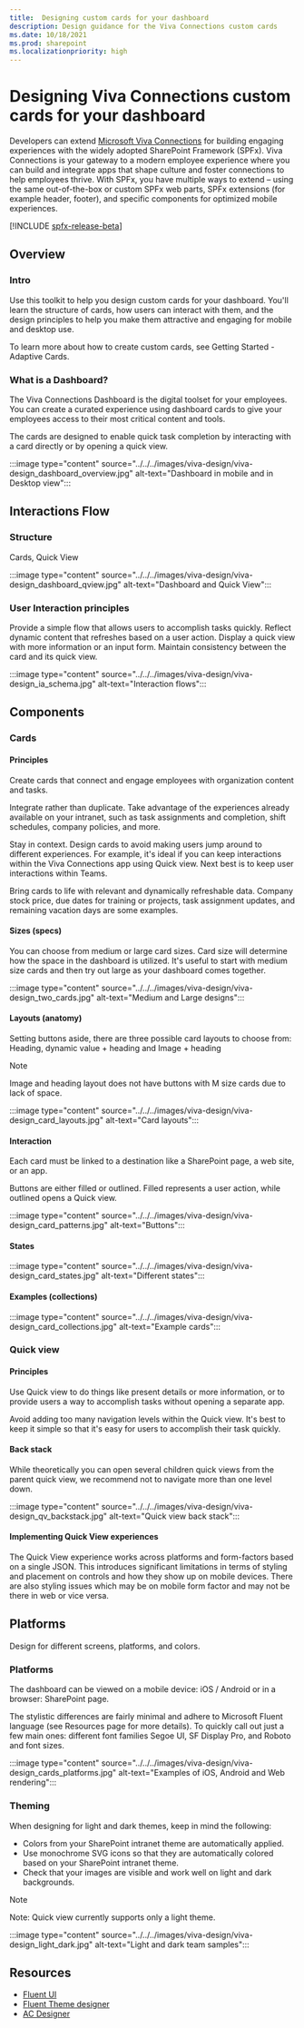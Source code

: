 ```yaml
---
title:  Designing custom cards for your dashboard
description: Design guidance for the Viva Connections custom cards
ms.date: 10/18/2021
ms.prod: sharepoint
ms.localizationpriority: high
---
```

# Designing Viva Connections custom cards for your dashboard

Developers can extend [Microsoft Viva Connections](https://www.microsoft.com/microsoft-viva) for building engaging experiences with the widely adopted SharePoint Framework (SPFx). Viva Connections is your gateway to a modern employee experience where you can build and integrate apps that shape culture and foster connections to help employees thrive. With SPFx, you have multiple ways to extend – using the same out-of-the-box or custom SPFx web parts, SPFx extensions (for example header, footer), and specific components for optimized mobile experiences.

[!INCLUDE [spfx-release-beta](../../../../includes/snippets/spfx-release-beta.md)]

## Overview

### Intro

Use this toolkit to help you design custom cards for your dashboard. You'll learn the structure of cards, how users can interact with them, and the design principles to help you make them attractive and engaging for mobile and desktop use.

To learn more about how to create custom cards, see Getting Started - Adaptive Cards.

### What is a Dashboard?

The Viva Connections Dashboard is the digital toolset for your employees. You can create a curated experience using dashboard cards to give your employees access to their most critical content and tools. 

The cards are designed to enable quick task completion by interacting with a card directly or by opening a quick view.

:::image type="content" source="../../../images/viva-design/viva-design_dashboard_overview.jpg" alt-text="Dashboard in mobile and in Desktop view":::


## Interactions Flow

### Structure 

Cards, Quick View

:::image type="content" source="../../../images/viva-design/viva-design_dashboard_qview.jpg" alt-text="Dashboard and Quick View":::

### User Interaction principles

Provide a simple flow that allows users to accomplish tasks quickly.
Reflect dynamic content that refreshes based on a user action.
Display a quick view with more information or an input form.
Maintain consistency between the card and its quick view.

:::image type="content" source="../../../images/viva-design/viva-design_ia_schema.jpg" alt-text="Interaction flows":::


## Components

### Cards

#### Principles

Create cards that connect and engage employees with organization content and tasks.

Integrate rather than duplicate. Take advantage of the experiences already available on your intranet, such as task assignments and completion, shift schedules, company policies, and more.

Stay in context. Design cards to avoid making users jump around to different experiences. For example, it's ideal if you can keep interactions within the Viva Connections app using Quick view. Next best is to keep user interactions within Teams.

Bring cards to life with relevant and dynamically refreshable data. Company stock price, due dates for training or projects, task assignment updates, and remaining vacation days are some examples.

#### Sizes (specs)

You can choose from medium or large card sizes. Card size will determine how the space in the dashboard is utilized. It's useful to start with medium size cards and then try out large as your dashboard comes together.

:::image type="content" source="../../../images/viva-design/viva-design_two_cards.jpg" alt-text="Medium and Large designs":::

#### Layouts (anatomy)

Setting buttons aside, there are three possible card layouts to choose from: Heading, dynamic value + heading and Image + heading

> [!NOTE]
> Image and heading layout does not have buttons with M size cards due to lack of space.

:::image type="content" source="../../../images/viva-design/viva-design_card_layouts.jpg" alt-text="Card layouts":::


#### Interaction

Each card must be linked to a destination like a SharePoint page, a web site, or an app.

Buttons are either filled or outlined. Filled represents a user action, while outlined opens a Quick view.

:::image type="content" source="../../../images/viva-design/viva-design_card_patterns.jpg" alt-text="Buttons":::

#### States

:::image type="content" source="../../../images/viva-design/viva-design_card_states.jpg" alt-text="Different states":::

#### Examples (collections)

:::image type="content" source="../../../images/viva-design/viva-design_card_collections.jpg" alt-text="Example cards":::


### Quick view

#### Principles

Use Quick view to do things like present details or more information, or to provide users a way to accomplish tasks without opening a separate app.

Avoid adding too many navigation levels within the Quick view. It's best to keep it simple so that it's easy for users to accomplish their task quickly.

#### Back stack

While theoretically you can open several children quick views from the parent quick view, we recommend not to navigate more than one level down.

:::image type="content" source="../../../images/viva-design/viva-design_qv_backstack.jpg" alt-text="Quick view back stack":::

#### Implementing Quick View experiences

The Quick View experience works across platforms and form-factors based on a single JSON. This introduces significant limitations in terms of styling and placement on controls and how they show up on mobile devices. There are also styling issues which may be on mobile form factor and may not be there in web or vice versa.

## Platforms

Design for different screens, platforms, and colors.

### Platforms

The dashboard can be viewed on a mobile device: iOS / Android or in a browser: SharePoint page.

The stylistic differences are fairly minimal and adhere to Microsoft Fluent language (see Resources page for more details). To quickly call out just a few main ones: different font families Segoe UI, SF Display Pro, and Roboto and font sizes.

:::image type="content" source="../../../images/viva-design/viva-design_cards_platforms.jpg" alt-text="Examples of iOS, Android and Web rendering":::

### Theming

When designing for light and dark themes, keep in mind the following:

- Colors from your SharePoint intranet theme are automatically applied.
- Use monochrome SVG icons so that they are automatically colored based on your SharePoint intranet theme.
- Check that your images are visible and work well on light and dark backgrounds.

> [!NOTE]
> Note: Quick view currently supports only a light theme.

:::image type="content" source="../../../images/viva-design/viva-design_light_dark.jpg" alt-text="Light and dark team samples":::


## Resources

- [Fluent UI](https://developer.microsoft.com/en-us/fluentui#/)
- [Fluent Theme designer](https://fluentuipr.z22.web.core.windows.net/heads/master/theming-designer/index.html)
- [AC Designer](https://adaptivecards.io/designer/)
